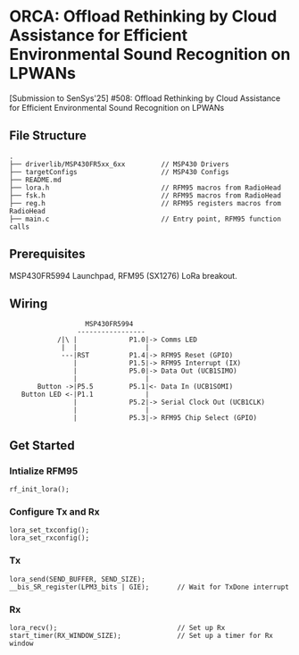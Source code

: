 # ORCA: Offload Rethinking by Cloud Assistance for Efficient Environmental Sound Recognition on LPWANs

[Submission to SenSys'25] #508: Offload Rethinking by Cloud Assistance for Efficient Environmental Sound Recognition on LPWANs

## File Structure

```
.
├── driverlib/MSP430FR5xx_6xx         // MSP430 Drivers
├── targetConfigs                     // MSP430 Configs
├── README.md
├── lora.h                            // RFM95 macros from RadioHead
├── fsk.h                             // RFM95 macros from RadioHead
├── reg.h                             // RFM95 registers macros from RadioHead
├── main.c                            // Entry point, RFM95 function calls
```

## Prerequisites

MSP430FR5994 Launchpad, RFM95 (SX1276) LoRa breakout.

## Wiring

```
                   MSP430FR5994
                 -----------------
            /|\ |             P1.0|-> Comms LED
             |  |                 |
             ---|RST          P1.4|-> RFM95 Reset (GPIO)
                |             P1.5|-> RFM95 Interrupt (IX)
                |             P5.0|-> Data Out (UCB1SIMO)
                |                 |
       Button ->|P5.5         P5.1|<- Data In (UCB1SOMI)
   Button LED <-|P1.1             |
                |             P5.2|-> Serial Clock Out (UCB1CLK)
                |                 |
                |             P5.3|-> RFM95 Chip Select (GPIO)
```

## Get Started

### Intialize RFM95

```
rf_init_lora();
```

### Configure Tx and Rx

```
lora_set_txconfig();
lora_set_rxconfig();
```

### Tx 

```
lora_send(SEND_BUFFER, SEND_SIZE);
__bis_SR_register(LPM3_bits | GIE);       // Wait for TxDone interrupt
```

### Rx

```
lora_recv();                              // Set up Rx
start_timer(RX_WINDOW_SIZE);              // Set up a timer for Rx window
```

